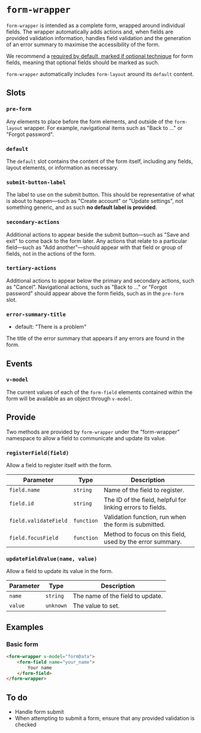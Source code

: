# `form-wrapper`

`form-wrapper` is intended as a complete form, wrapped around individual fields. The wrapper automatically adds actions and, when fields are provided validation information, handles field validation and the generation of an error summary to maximise the accessibility of the form.

We recommend a [required by default, marked if optional technique](https://adamsilver.io/blog/how-to-highlight-required-and-optional-form-fields/) for form fields, meaning that optional fields should be marked as such.

`form-wrapper` automatically includes `form-layout` around its `default` content.

## Slots

### `pre-form`

Any elements to place before the form elements, and outside of the `form-layout` wrapper. For example, navigational items such as "Back to …" or "Forgot password".

### `default`

The `default` slot contains the content of the form itself, including any fields, layout elements, or information as necessary.

### `submit-button-label`

The label to use on the submit button. This should be representative of what is about to happen—such as "Create account" or "Update settings", not something generic, and as such **no default label is provided**.

### `secondary-actions`

Additional actions to appear beside the submit button—such as "Save and exit" to come back to the form later. Any actions that relate to a particular field—such as "Add another"—should appear with that field or group of fields, not in the actions of the form.

### `tertiary-actions`

Additional actions to appear below the primary and secondary actions, such as "Cancel". Navigational actions, such as "Back to …" or "Forgot password" should appear above the form fields, such as in the `pre-form` slot.

### `error-summary-title`

- default: "There is a problem"

The title of the error summary that appears if any errors are found in the form.

## Events

### `v-model`

The current values of each of the `form-field` elements contained within the form will be available as an object through `v-model`.

## Provide

Two methods are provided by `form-wrapper` under the "form-wrapper" namespace to allow a field to communicate and update its value.

### `registerField(field)`

Allow a field to register itself with the form.

| Parameter            | Type       | Description |
|----------------------|-----------|-------------|
| `field.name`        | `string`   | Name of the field to register. |
| `field.id`          | `string`   | The ID of the field, helpful for linking errors to fields. |
| `field.validateField` | `function` | Validation function, run when the form is submitted. |
| `field.focusField`  | `function` | Method to focus on this field, used by the error summary. |

### `updateFieldValue(name, value)`

Allow a field to update its value in the form.

| Parameter | Type     | Description |
|-----------|---------|-------------|
| `name`    | `string`  | The name of the field to update. |
| `value`   | `unknown` | The value to set. |

## Examples

### Basic form

```html
<form-wrapper v-model="formData">
	<form-field name="your_name">
		Your name
	</form-field>
</form-wrapper>
```

## To do

- Handle form submit
- When attempting to submit a form, ensure that any provided validation is checked
